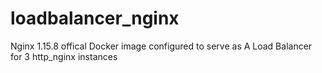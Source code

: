 # loadbalancer_nginx
Nginx 1.15.8 offical Docker image configured to serve as A Load Balancer for 3 http_nginx instances  
